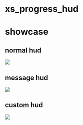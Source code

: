 # xs_progress_hud

# showcase

## normal hud
![](https://github.com/zhiwupei/xs_progress_hud/blob/master/image/image1.gif?raw=true)
## message hud
![](https://github.com/zhiwupei/xs_progress_hud/blob/master/image/image2.gif?raw=true)
## custom hud
![](https://github.com/zhiwupei/xs_progress_hud/blob/master/image/image3.gif?raw=true)
